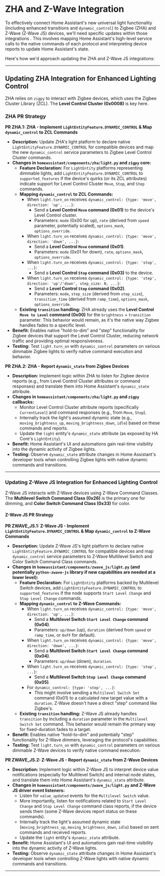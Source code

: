 # ZHA and Z-Wave Integration

To effectively connect Home Assistant's new universal light functionality (including enhanced transitions and `dynamic_control`) to Zigbee (ZHA) and Z-Wave (Z-Wave JS) devices, we'll need specific updates within those integrations
.
This involves mapping Home Assistant's high-level service calls to the native commands of each protocol and interpreting device reports to update Home Assistant's state.

Here's how we'd approach updating the ZHA and Z-Wave JS integrations:

______________________________________________________________________

## Updating ZHA Integration for Enhanced Lighting Control

ZHA relies on `zigpy` to interact with Zigbee devices, which uses the Zigbee Cluster Library (ZCL).
The **Level Control Cluster (0x0008)** is key here.

### ZHA PR Strategy

**PR ZHA.1: ZHA - Implement `LightEntityFeature.DYNAMIC_CONTROL` & Map `dynamic_control` to ZCL Commands**

- **Description:** Update ZHA's light platform to declare native `LightEntityFeature.DYNAMIC_CONTROL` for compatible
  devices and map the new `dynamic_control` service parameters to Zigbee Level Control Cluster commands.
- **Changes in `homeassistant/components/zha/light.py` and `zigpy` core:**
    - **Feature Declaration:** For `LightEntity` platforms representing dimmable lights, add
      `LightEntityFeature.DYNAMIC_CONTROL` to `supported_features` if the device's quirks (or its ZCL attributes)
      indicate support for Level Control Cluster `Move`, `Stop`, and `Step` commands.
    - **Mapping `dynamic_control` to ZCL Commands:**
        - When `light.turn_on` receives `dynamic_control: {type: 'move', direction: 'up', ...}`:
            - Send a **Level Control `Move` command (0x01)** to the device's Level Control cluster.
            - Parameters: `mode` (0x00 for up), `rate` (derived from `speed` parameter, potentially scaled),
              `options_mask`, `options_override`.
        - When `light.turn_on` receives `dynamic_control: {type: 'move', direction: 'down', ...}`:
            - Send a **Level Control `Move` command (0x01)**.
            - Parameters: `mode` (0x01 for down), `rate`, `options_mask`, `options_override`.
        - When `light.turn_on` receives `dynamic_control: {type: 'stop', ...}`:
            - Send a **Level Control `Stop` command (0x03)** to the device.
        - When `light.turn_on` receives `dynamic_control: {type: 'step', direction: 'up'/'down', step_size: N, ...}`:
            - Send a **Level Control `Step` command (0x02)**.
            - Parameters: `mode`, `step_size` (derived from `step_size`), `transition_time` (derived from `ramp_time`),
              `options_mask`, `options_override`.
    - **Existing `transition` handling:** ZHA already uses the **Level Control `Move to Level` command (0x00)** for the
      `brightness` + `transition` parameter. This behavior would remain, as it's the native way Zigbee handles
      fades to a specific level.
- **Benefit:** Enables native "hold-to-dim" and "step" functionality for Zigbee devices that support the Level Control
  Cluster, reducing network traffic and providing optimal responsiveness.
- **Testing:** Test `light.turn_on` with `dynamic_control` parameters on various dimmable Zigbee lights to verify native
  command execution and behavior.

**PR ZHA.2: ZHA - Report `dynamic_state` from Zigbee Devices**

- **Description:** Implement logic within ZHA to listen for Zigbee device reports (e.g., from Level Control Cluster
  attributes or command responses) and translate them into Home Assistant's `dynamic_state` attribute.
- **Changes in `homeassistant/components/zha/light.py` and `zigpy` callbacks:**
    - Monitor Level Control Cluster attribute reports (specifically `CurrentLevel`) and command responses (e.g., from
      `Move`, `Stop`).
    - Internally track the light's assumed dynamic state (e.g., `moving_brightness_up`, `moving_brightness_down`,
      `idle`) based on these commands and reports.
    - Update the `light` entity's `dynamic_state` attribute (as exposed by HA Core's `LightEntity`).
- **Benefit:** Home Assistant's UI and automations gain real-time visibility into the dynamic activity of Zigbee lights.
- **Testing:** Observe `dynamic_state` attribute changes in Home Assistant's developer tools when controlling Zigbee
  lights with native dynamic commands and transitions.

______________________________________________________________________

### Updating Z-Wave JS Integration for Enhanced Lighting Control

Z-Wave JS interacts with Z-Wave devices using Z-Wave Command Classes.
The **Multilevel Switch Command Class (0x26)** is the primary one for dimming, and **Color Switch Command Class (0x33)** for color.

#### Z-Wave JS PR Strategy

**PR ZWAVE_JS.1: Z-Wave JS - Implement `LightEntityFeature.DYNAMIC_CONTROL` & Map `dynamic_control` to Z-Wave Commands**

- **Description:** Update Z-Wave JS's light platform to declare native `LightEntityFeature.DYNAMIC_CONTROL` for
  compatible devices and map `dynamic_control` service parameters to Z-Wave Multilevel Switch and Color Switch Command
  Class commands.
- **Changes in `homeassistant/components/zwave_js/light.py` (and potentially `python-zwave-js` library if new
  capabilities are needed at a lower level):**
    - **Feature Declaration:** For `LightEntity` platforms backed by Multilevel Switch devices, add
      `LightEntityFeature.DYNAMIC_CONTROL` to `supported_features` if the node supports `Start Level Change` and
      `Stop Level Change` commands.
    - **Mapping `dynamic_control` to Z-Wave Commands:**
        - When `light.turn_on` receives `dynamic_control: {type: 'move', direction: 'up', ...}`:
            - Send a **Multilevel Switch `Start Level Change` command (0x04)**.
            - Parameters: `up/down` (up), `duration` (derived from `speed` or `ramp_time`, or `0xFF` for default).
        - When `light.turn_on` receives `dynamic_control: {type: 'move', direction: 'down', ...}`:
            - Send a **Multilevel Switch `Start Level Change` command (0x04)**.
            - Parameters: `up/down` (down), `duration`.
        - When `light.turn_on` receives `dynamic_control: {type: 'stop', ...}`:
            - Send a **Multilevel Switch `Stop Level Change` command (0x05)**.
        - For `dynamic_control: {type: 'step', ...}`:
            - This might involve sending a `Multilevel Switch Set` command (0x01) to a calculated new target value with
              a `duration`. Z-Wave doesn't have a direct "step" command like Zigbee's.
    - **Existing `transition` handling:** Z-Wave JS already handles `transition` by including a `duration` parameter in
      the `Multilevel Switch Set` command. This behavior would remain the primary way for fixed-duration fades to
      a target.
- **Benefit:** Enables native "hold-to-dim" and potentially "step" functionality for Z-Wave dimmers, leveraging the
  protocol's capabilities.
- **Testing:** Test `light.turn_on` with `dynamic_control` parameters on various dimmable Z-Wave devices to verify
  native command execution.

**PR ZWAVE_JS.2: Z-Wave JS - Report `dynamic_state` from Z-Wave Devices**

- **Description:** Implement logic within Z-Wave JS to interpret device value notifications (especially for Multilevel
  Switch) and internal node states, and translate them into Home Assistant's `dynamic_state` attribute.
- **Changes in `homeassistant/components/zwave_js/light.py` and Z-Wave JS driver event listeners:**
    - Listen for `value_updated` events for the `Multilevel Switch` value.
    - More importantly, listen for notifications related to `Start Level Change` and `Stop Level Change` command class
      reports, if the device sends them (some Z-Wave devices report status on these commands).
    - Internally track the light's assumed dynamic state (`moving_brightness_up`, `moving_brightness_down`, `idle`)
      based on sent commands and received reports.
    - Update the `light` entity's `dynamic_state` attribute.
- **Benefit:** Home Assistant's UI and automations gain real-time visibility into the dynamic activity of Z-Wave lights.
- **Testing:** Observe `dynamic_state` attribute changes in Home Assistant's developer tools when controlling Z-Wave
  lights with native dynamic commands and transitions.

______________________________________________________________________
